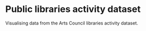 # Public libraries activity dataset

Visualising data from the Arts Council libraries activity dataset.
